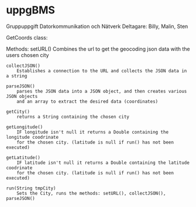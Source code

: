 # uppgBMS
Gruppuppgift Datorkommunikation och Nätverk
Deltagare: Billy, Malin, Sten

GetCoords class:

  Methods:
    setURL()
        Combines the url to get the geocoding json data with the users chosen city
        
    collectJSON()
    	Establishes a connection to the URL and collects the JSON data in a string
    	
    parseJSON()
    	parses the JSON data into a JSON object, and then creates various JSON objects
    	and an array to extract the desired data (coordinates)
    	
    getCity()
    	returns a String containing the chosen city
    	
    getLongitude()
    	IF longitude isn't null it returns a Double containing the longitude coodrinate 
    	for the chosen city. (latitude is null if run() has not been executed)
    	
    getLatitude()
    	IF latitude isn't null it returns a Double containing the latitude coodrinate 
    	for the chosen city. (latitude is null if run() has not been executed)
    	
    run(String tmpCity)
    	Sets the City, runs the methods: setURL(), collectJSON(), parseJSON()
    	
        